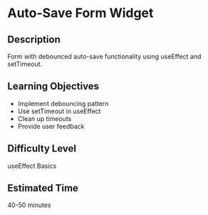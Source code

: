 # Auto-Save Form Widget

## Description

Form with debounced auto-save functionality using useEffect and setTimeout.

## Learning Objectives

- Implement debouncing pattern
- Use setTimeout in useEffect
- Clean up timeouts
- Provide user feedback

## Difficulty Level

useEffect Basics

## Estimated Time

40-50 minutes

